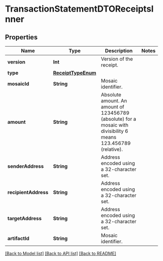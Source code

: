 # TransactionStatementDTOReceiptsInner

## Properties
Name | Type | Description | Notes
------------ | ------------- | ------------- | -------------
**version** | **Int** | Version of the receipt. | 
**type** | [**ReceiptTypeEnum**](ReceiptTypeEnum.md) |  | 
**mosaicId** | **String** | Mosaic identifier. | 
**amount** | **String** | Absolute amount. An amount of 123456789 (absolute) for a mosaic with divisibility 6 means 123.456789 (relative). | 
**senderAddress** | **String** | Address encoded using a 32-character set. | 
**recipientAddress** | **String** | Address encoded using a 32-character set. | 
**targetAddress** | **String** | Address encoded using a 32-character set. | 
**artifactId** | **String** | Mosaic identifier. | 

[[Back to Model list]](../README.md#documentation-for-models) [[Back to API list]](../README.md#documentation-for-api-endpoints) [[Back to README]](../README.md)


